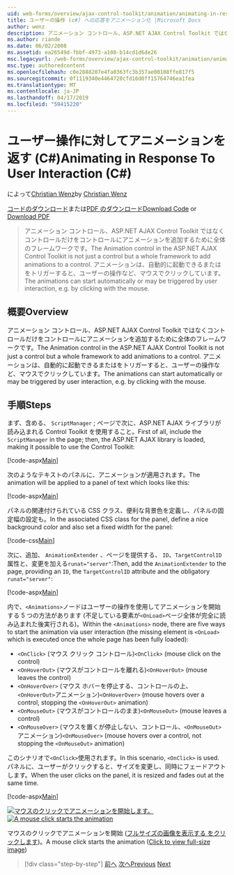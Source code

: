 ```yaml
---
uid: web-forms/overview/ajax-control-toolkit/animation/animating-in-response-to-user-interaction-cs
title: ユーザーの操作 (c#) への応答をアニメーション化 |Microsoft Docs
author: wenz
description: アニメーション コントロール、ASP.NET AJAX Control Toolkit ではなくコントロールだけをコントロールにアニメーションを追加するために全体のフレームワークです。 アニメーションが星できます.
ms.author: riande
ms.date: 06/02/2008
ms.assetid: ea26549d-fbbf-4973-a108-b14cd1d6de26
msc.legacyurl: /web-forms/overview/ajax-control-toolkit/animation/animating-in-response-to-user-interaction-cs
msc.type: authoredcontent
ms.openlocfilehash: c0e2888207e4fa0363fc3b357ae00108ffe817f5
ms.sourcegitcommit: 0f1119340e4464720cfd16d0ff15764746ea1fea
ms.translationtype: MT
ms.contentlocale: ja-JP
ms.lasthandoff: 04/17/2019
ms.locfileid: "59415220"
---
```

# <a name="animating-in-response-to-user-interaction-c"></a><span data-ttu-id="2d07f-104">ユーザー操作に対してアニメーションを返す (C#)</span><span class="sxs-lookup"><span data-stu-id="2d07f-104">Animating in Response To User Interaction (C#)</span></span>

<span data-ttu-id="2d07f-105">によって[Christian Wenz](https://github.com/wenz)</span><span class="sxs-lookup"><span data-stu-id="2d07f-105">by [Christian Wenz](https://github.com/wenz)</span></span>

<span data-ttu-id="2d07f-106">[コードのダウンロード](http://download.microsoft.com/download/f/9/a/f9a26acd-8df4-4484-8a18-199e4598f411/Animation6.cs.zip)または[PDF のダウンロード](http://download.microsoft.com/download/6/7/1/6718d452-ff89-4d3f-a90e-c74ec2d636a3/animation6CS.pdf)</span><span class="sxs-lookup"><span data-stu-id="2d07f-106">[Download Code](http://download.microsoft.com/download/f/9/a/f9a26acd-8df4-4484-8a18-199e4598f411/Animation6.cs.zip) or [Download PDF](http://download.microsoft.com/download/6/7/1/6718d452-ff89-4d3f-a90e-c74ec2d636a3/animation6CS.pdf)</span></span>

> <span data-ttu-id="2d07f-107">アニメーション コントロール、ASP.NET AJAX Control Toolkit ではなくコントロールだけをコントロールにアニメーションを追加するために全体のフレームワークです。</span><span class="sxs-lookup"><span data-stu-id="2d07f-107">The Animation control in the ASP.NET AJAX Control Toolkit is not just a control but a whole framework to add animations to a control.</span></span> <span data-ttu-id="2d07f-108">アニメーションは、自動的に起動できるまたはをトリガーすると、ユーザーの操作など、マウスでクリックしています。</span><span class="sxs-lookup"><span data-stu-id="2d07f-108">The animations can start automatically or may be triggered by user interaction, e.g. by clicking with the mouse.</span></span>


## <a name="overview"></a><span data-ttu-id="2d07f-109">概要</span><span class="sxs-lookup"><span data-stu-id="2d07f-109">Overview</span></span>

<span data-ttu-id="2d07f-110">アニメーション コントロール、ASP.NET AJAX Control Toolkit ではなくコントロールだけをコントロールにアニメーションを追加するために全体のフレームワークです。</span><span class="sxs-lookup"><span data-stu-id="2d07f-110">The Animation control in the ASP.NET AJAX Control Toolkit is not just a control but a whole framework to add animations to a control.</span></span> <span data-ttu-id="2d07f-111">アニメーションは、自動的に起動できるまたはをトリガーすると、ユーザーの操作など、マウスでクリックしています。</span><span class="sxs-lookup"><span data-stu-id="2d07f-111">The animations can start automatically or may be triggered by user interaction, e.g. by clicking with the mouse.</span></span>

## <a name="steps"></a><span data-ttu-id="2d07f-112">手順</span><span class="sxs-lookup"><span data-stu-id="2d07f-112">Steps</span></span>

<span data-ttu-id="2d07f-113">まず、含める、 `ScriptManager` ; ページで次に、ASP.NET AJAX ライブラリが読み込まれる Control Toolkit を使用すること。</span><span class="sxs-lookup"><span data-stu-id="2d07f-113">First of all, include the `ScriptManager` in the page; then, the ASP.NET AJAX library is loaded, making it possible to use the Control Toolkit:</span></span>

[!code-aspx[Main](animating-in-response-to-user-interaction-cs/samples/sample1.aspx)]

<span data-ttu-id="2d07f-114">次のようなテキストのパネルに、アニメーションが適用されます。</span><span class="sxs-lookup"><span data-stu-id="2d07f-114">The animation will be applied to a panel of text which looks like this:</span></span>

[!code-aspx[Main](animating-in-response-to-user-interaction-cs/samples/sample2.aspx)]

<span data-ttu-id="2d07f-115">パネルの関連付けられている CSS クラス、便利な背景色を定義し、パネルの固定幅の設定も。</span><span class="sxs-lookup"><span data-stu-id="2d07f-115">In the associated CSS class for the panel, define a nice background color and also set a fixed width for the panel:</span></span>

[!code-css[Main](animating-in-response-to-user-interaction-cs/samples/sample3.css)]

<span data-ttu-id="2d07f-116">次に、追加、 `AnimationExtender` 、ページを提供する、 `ID`、`TargetControlID`属性と、変更を加える`runat="server"`:</span><span class="sxs-lookup"><span data-stu-id="2d07f-116">Then, add the `AnimationExtender` to the page, providing an `ID`, the `TargetControlID` attribute and the obligatory `runat="server"`:</span></span>

[!code-aspx[Main](animating-in-response-to-user-interaction-cs/samples/sample4.aspx)]

<span data-ttu-id="2d07f-117">内で、`<Animations>`ノードはユーザーの操作を使用してアニメーションを開始する 5 つの方法があります (不足している要素が`<OnLoad>`ページ全体が完全に読み込まれた後実行される)。</span><span class="sxs-lookup"><span data-stu-id="2d07f-117">Within the `<Animations>` node, there are five ways to start the animation via user interaction (the missing element is `<OnLoad>` which is executed once the whole page has been fully loaded):</span></span>

- <span data-ttu-id="2d07f-118">`<OnClick>` (マウス クリック コントロール)</span><span class="sxs-lookup"><span data-stu-id="2d07f-118">`<OnClick>` (mouse click on the control)</span></span>
- <span data-ttu-id="2d07f-119">`<OnHoverOut>` (マウスがコントロールを離れる)</span><span class="sxs-lookup"><span data-stu-id="2d07f-119">`<OnHoverOut>` (mouse leaves the control)</span></span>
- <span data-ttu-id="2d07f-120">`<OnHoverOver>` (マウス ホバーを停止する、コントロールの上、`<OnHoverOut>`アニメーション)</span><span class="sxs-lookup"><span data-stu-id="2d07f-120">`<OnHoverOver>` (mouse hovers over a control, stopping the `<OnHoverOut>` animation)</span></span>
- <span data-ttu-id="2d07f-121">`<OnMouseOut>` (マウスがコントロールのまま)</span><span class="sxs-lookup"><span data-stu-id="2d07f-121">`<OnMouseOut>` (mouse leaves a control)</span></span>
- <span data-ttu-id="2d07f-122">`<OnMouseOver>` (マウスを置くが停止しない、コントロール、`<OnMouseOut>`アニメーション)</span><span class="sxs-lookup"><span data-stu-id="2d07f-122">`<OnMouseOver>` (mouse hovers over a control, not stopping the `<OnMouseOut>` animation)</span></span>

<span data-ttu-id="2d07f-123">このシナリオで`<OnClick>`使用されます。</span><span class="sxs-lookup"><span data-stu-id="2d07f-123">In this scenario, `<OnClick>` is used.</span></span> <span data-ttu-id="2d07f-124">パネルに、ユーザーがクリックすると、サイズを変更し、同時にフェードアウトします。</span><span class="sxs-lookup"><span data-stu-id="2d07f-124">When the user clicks on the panel, it is resized and fades out at the same time.</span></span>

[!code-aspx[Main](animating-in-response-to-user-interaction-cs/samples/sample5.aspx)]


<span data-ttu-id="2d07f-125">[![マウスのクリックでアニメーションを開始します。](animating-in-response-to-user-interaction-cs/_static/image2.png)](animating-in-response-to-user-interaction-cs/_static/image1.png)</span><span class="sxs-lookup"><span data-stu-id="2d07f-125">[![A mouse click starts the animation](animating-in-response-to-user-interaction-cs/_static/image2.png)](animating-in-response-to-user-interaction-cs/_static/image1.png)</span></span>

<span data-ttu-id="2d07f-126">マウスのクリックでアニメーションを開始 ([フルサイズの画像を表示する をクリックします](animating-in-response-to-user-interaction-cs/_static/image3.png))。</span><span class="sxs-lookup"><span data-stu-id="2d07f-126">A mouse click starts the animation ([Click to view full-size image](animating-in-response-to-user-interaction-cs/_static/image3.png))</span></span>

> [!div class="step-by-step"]
> <span data-ttu-id="2d07f-127">[前へ](picking-one-animation-out-of-a-list-cs.md)
> [次へ](disabling-actions-during-animation-cs.md)</span><span class="sxs-lookup"><span data-stu-id="2d07f-127">[Previous](picking-one-animation-out-of-a-list-cs.md)
[Next](disabling-actions-during-animation-cs.md)</span></span>
